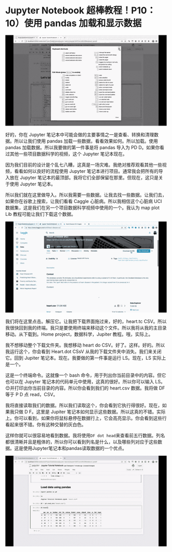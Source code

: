 # Jupyter Notebook 超棒教程！P10：10）使用 pandas 加载和显示数据 

![](img/40f6b2bf3ea276bf57a2926301aad74e_0.png)

好的，你在 Jupyter 笔记本中可能会做的主要事情之一是查看、转换和清理数据。所以让我们使用 pandas 加载一些数据，看看效果如何。所以加载。使用 pandas 加载数据。所以我要做的第一件事是将 pandas 导入为 PD D。如果你看过其他一些项目数据科学的视频，这个 Jupyter 笔记本现在。

因为我们目前的设计是个乱七八糟，这真是一场灾难。我绝对推荐观看其他一些视频，看看如何以良好的流程使用 Jupyter 笔记本进行项目。通常我会把所有的导入放在 Jupyter 笔记本的最顶部。我将它们全部保留在那里。但现在，这只是关于使用 Jupyter 笔记本。

所以我们就在这里做导入。所以我需要一些数据。让我去找一些数据。让我们去，如果你在谷歌上搜索，让我们看看 Caggle 心脏病。所以我相信这个心脏病 UCI 数据集，这是我们在另一个项目数据科学视频中使用的一个。我认为 map plot Lib 教程可能让我们下载这个数据。

![](img/40f6b2bf3ea276bf57a2926301aad74e_2.png)

我们将在这里点击。解压它。让我把下载界面拖过来，好的，heart.tc CSV。所以我很快回到我的终端。我只是要使用终端来移动这个文件。所以我将从我的主目录移动。从下载到。Home project，数据科学，Jupiter 教程。哦，实际上。

我不想移动整个下载文件夹。我想移动 heart do CSV。好了。这样。好的。所以我运行这个，你会看到 Heart.dot CSsV 从我的下载文件夹中消失。我们来关闭它。回到 Jupiter 笔记本。现在。我要做的第一件事是运行 LS。现在，LS 实际上是一个。

这是一个终端命令。这就像一个 bash 命令，用于列出你当前目录中的内容。但它也可以在 Jupyter 笔记本的代码单元中使用，这真的很好。所以你可以输入 LS。😊并打印出你当前目录的内容。所以你会看到我们的 heart.csv 数据。我将做 DF 等于 P D 点 read，CSV。

我将直接读取我们的数据。所以我们读取这个，你会看到它执行得很好。现在，如果我只做 D F。这里是 Jupiter 笔记本如何显示这些数据。所以这真的不错。实际上。你可以看到，如果你将鼠标悬停在数据行上，它会高亮显示。你会看到这些行看起来很不错。你有这种交替的灰白色。

这样你就可以很容易地看到数据。我将使用`DF dot head`来查看前五行数据。列名都很清晰并且是粗体的，所以你可以看到列名是什么，以及哪些列对应于这些数据。这是使用Jupyter笔记本和pandas读取数据的一个优点。

![](img/40f6b2bf3ea276bf57a2926301aad74e_4.png)
